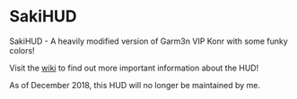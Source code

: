 # SakiHUD
SakiHUD - A heavily modified version of Garm3n VIP Konr with some funky colors!

Visit the [wiki](https://github.com/xJeebsx/SakiHUD/wiki) to find out more important information about the HUD!

As of December 2018, this HUD will no longer be maintained by me.
